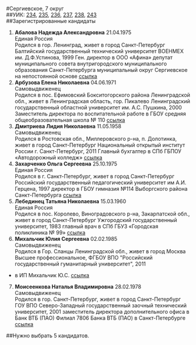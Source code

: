 #Сергиевское, 7 округ  
##УИК: [234](../../tik10/uik234.md), [235](../../tik10/uik235.md), [236](../../tik10/uik236.md), [237](../../tik10/uik237.md), [238](../../tik10/uik238.md), [243](../../tik10/uik243.md)  
##Зарегистрированные кандидаты
1. **Абалова Надежда Александровна** 21.04.1975  
Единая Россия  
Родился в гор. Ленинград, живет в город Санкт-Петербург
Балтийский государственный технический университет ВОЕНМЕХ им. Д.Ф.Устинова, 1999
Ген. директор в ООО &laquo;Афина&raquo;
депутат муниципального совета внутригородского муниципального образования Санкт-Петербурга муниципальный округ Сергиевское на непостоянной основе
[ссылка](http://www.st-petersburg.vybory.izbirkom.ru/region/region/st-petersburg?action=show&root=1&tvd=4784003252784&vrn=4784003252784&region=78&global=&sub_region=78&prver=0&pronetvd=null&type=341&vibid=4784003254216)  
2. **Арбузова Елена Николаевна** 04.06.1971  
Самовыдвиженец  
Родился в пос. Ефимовский Бокситогорского района Ленинградской обл., живет в Ленинградская область, гор. Пикалево
Ленинградский государственный областной университет им. А.С. Пушкина, 2000
Заместитель директора по воспитательной работе в ГБОУ средняя общеобразовательная школа № 110
[ссылка](http://www.st-petersburg.vybory.izbirkom.ru/region/region/st-petersburg?action=show&root=1&tvd=4784003252784&vrn=4784003252784&region=78&global=&sub_region=78&prver=0&pronetvd=null&type=341&vibid=4784003254228)  
3. **Дмитриева Лидия Николаевна** 11.05.1958  
Самовыдвиженец  
Родился в Ростовская обл., Миллеровского р-на, п. Долотинка, живет в город Санкт-Петербург
Национальный открытый институт России г. Санкт-Петербург, 2011
Главный бухгалтер в СПб ГБПОУ &laquo;Автодорожный колледж&raquo;
[ссылка](http://www.st-petersburg.vybory.izbirkom.ru/region/region/st-petersburg?action=show&root=1&tvd=4784003252784&vrn=4784003252784&region=78&global=&sub_region=78&prver=0&pronetvd=null&type=341&vibid=4784003254235)  
4. **Захарченко Ольга Сергеевна** 25.10.1975  
Единая Россия  
Родился в г. Санкт-Петербург, живет в город Санкт-Петербург
Российский государственный педагогический университет им А.И. Герцена, 1997
директор в ГБОУ гимназия №114 Выборгского района Санкт-Петербурга
[ссылка](http://www.st-petersburg.vybory.izbirkom.ru/region/region/st-petersburg?action=show&root=1&tvd=4784003252784&vrn=4784003252784&region=78&global=&sub_region=78&prver=0&pronetvd=null&type=341&vibid=4784003254242)  
5. **Лебединец Татьяна Николаевна** 15.03.1960  
Единая Россия  
Родился в пос. Королево, Виноградовского р-на, Закарпатской обл., живет в город Санкт-Петербург
Ужгородский государственный университет, 1983
главный врач в СПб ГБУЗ &laquo;Городская поликлиника № 99&raquo;
[ссылка](http://www.st-petersburg.vybory.izbirkom.ru/region/region/st-petersburg?action=show&root=1&tvd=4784003252784&vrn=4784003252784&region=78&global=&sub_region=78&prver=0&pronetvd=null&type=341&vibid=4784003254249)  
6. **Михальчик Юлия Сергеевна** 02.02.1985  
Самовыдвиженец  
Родился в Гор. Сланцы Ленинградской обл., живет в город Москва
Высшее профессиональное, ФГБОУ ВПО "Российский государственный гуманитарный университет", 2011
- в ИП Михальчик Ю.С.
[ссылка](http://www.st-petersburg.vybory.izbirkom.ru/region/region/st-petersburg?action=show&root=1&tvd=4784003252784&vrn=4784003252784&region=78&global=&sub_region=78&prver=0&pronetvd=null&type=341&vibid=4784003254284)  
7. **Моисеенкова Наталья Владимировна** 28.02.1978  
Самовыдвиженец  
Родился в гор. Санкт-Петербург, живет в город Санкт-Петербург
ГОУ ВПО Северо-Западный государственный заочный технический университет, 2001
заместитель директора дополнительного офиса в Банк ВТБ (ПАО) Филиал 7806 Банка ВТБ (ПАО) в Санкт-Петербурге
[ссылка](http://www.st-petersburg.vybory.izbirkom.ru/region/region/st-petersburg?action=show&root=1&tvd=4784003252784&vrn=4784003252784&region=78&global=&sub_region=78&prver=0&pronetvd=null&type=341&vibid=4784003254256)  

##Нужно выбрать 5 кандидатов.
